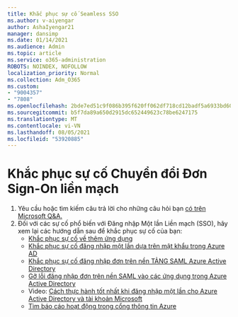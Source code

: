 ```yaml
---
title: Khắc phục sự cố Seamless SSO
ms.author: v-aiyengar
author: AshaIyengar21
manager: dansimp
ms.date: 01/14/2021
ms.audience: Admin
ms.topic: article
ms.service: o365-administration
ROBOTS: NOINDEX, NOFOLLOW
localization_priority: Normal
ms.collection: Adm_O365
ms.custom:
- "9004357"
- "7808"
ms.openlocfilehash: 2bde7ed51c9f086b395f620ff062df718cd12badf5a6933bd60ca0f81d6501eb
ms.sourcegitcommit: b5f7da89a650d2915dc652449623c78be6247175
ms.translationtype: MT
ms.contentlocale: vi-VN
ms.lasthandoff: 08/05/2021
ms.locfileid: "53920885"
---
```

# <a name="troubleshooting-seamless-single-sign-on-issues"></a>Khắc phục sự cố Chuyển đổi Đơn Sign-On liền mạch

1. Yêu cầu hoặc tìm kiếm câu trả lời cho những câu hỏi bạn [có trên Microsoft Q&A.](https://docs.microsoft.com/azure/active-directory/reports-monitoring/howto-find-activity-reports#troubleshoot-issues-with-activity-reports)
1. Đối với các sự cố phổ biến với Đăng nhập Một lần Liền mạch (SSO), hãy xem lại các hướng dẫn sau để khắc phục sự cố của bạn:
    - [Khắc phục sự cố về thêm ứng dụng](https://docs.microsoft.com/azure/active-directory/manage-apps/troubleshoot-adding-apps) 
    - [Khắc phục sự cố đăng nhập một lần dựa trên mật khẩu trong Azure AD](https://docs.microsoft.com/azure/active-directory/manage-apps/troubleshoot-password-based-sso) 
    - [Khắc phục sự cố đăng nhập đơn trên nền TẢNG SAML Azure Active Directory](https://docs.microsoft.com/azure/active-directory/manage-apps/troubleshoot-saml-based-sso) 
    - [Gỡ lỗi đăng nhập đơn trên nền SAML vào các ứng dụng trong Azure Active Directory](https://docs.microsoft.com/azure/active-directory/manage-apps/debug-saml-sso-issues) 
    - Video: [Cách thực hành tốt nhất khi đăng nhập một lần cho Azure Active Directory và tài khoản Microsoft](https://azure.microsoft.com/resources/videos/ignite-2018-single-sign-on-best-practices-for-azure-active-directory-and-microsoft-accounts/) 
    - [Tìm báo cáo hoạt động trong cổng thông tin Azure](https://docs.microsoft.com/azure/active-directory/reports-monitoring/howto-find-activity-reports#troubleshoot-issues-with-activity-reports)